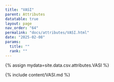 ```yaml
---
title: "VASI"
parent: Attributes
datatable: true
layout: page
nav_order: "64"
permalink: "docs/attributes/VASI.html"
date: "2025-02-08"
params:
  title: ""
  rank: ""
---
```

{% assign mydata=site.data.csv.attributes.VASI %} 

{% include content/VASI.md %}
